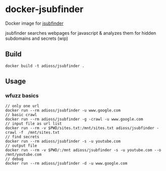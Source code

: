 # docker-jsubfinder
Docker image for [jsubfinder](https://github.com/hiddengearz/jsubfinder) 

jsubfinder searches webpages for javascript & analyzes them for hidden subdomains and secrets (wip)

## Build
```
docker build -t adioss/jsubfinder .
```

## Usage

### wfuzz basics
```
// only one url
docker run --rm adioss/jsubfinder -u www.google.com
// basic crawl
docker run --rm adioss/jsubfinder -g -crawl -u www.google.com
// input file as url list
docker run --rm -v $PWD/sites.txt:/mnt/sites.txt adioss/jsubfinder -crawl -f  /mnt/sites.txt
// find secrets 
docker run --rm adioss/jsubfinder -s -u youtube.com 
// output file
docker run --rm -v $PWD/:/mnt adioss/jsubfinder -s -u youtube.com --o /mnt/youtube.com
// debug
docker run --rm adioss/jsubfinder -d -u www.google.com
```